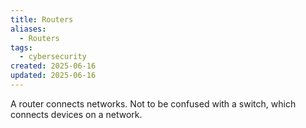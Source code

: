 ```yaml
---
title: Routers
aliases:
  - Routers
tags:
  - cybersecurity
created: 2025-06-16
updated: 2025-06-16
---
```


A router connects networks. Not to be confused with a switch, which connects devices on a network.